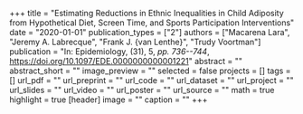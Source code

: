 +++
title = "Estimating Reductions in Ethnic Inequalities in Child Adiposity from Hypothetical Diet, Screen Time, and Sports Participation Interventions"
date = "2020-01-01"
publication_types = ["2"]
authors = ["Macarena Lara", "Jeremy A. Labrecque", "Frank J. {van Lenthe}", "Trudy Voortman"]
publication = "In: Epidemiology, (31), 5, _pp. 736--744_, https://doi.org/10.1097/EDE.0000000000001221"
abstract = ""
abstract_short = ""
image_preview = ""
selected = false
projects = []
tags = []
url_pdf = ""
url_preprint = ""
url_code = ""
url_dataset = ""
url_project = ""
url_slides = ""
url_video = ""
url_poster = ""
url_source = ""
math = true
highlight = true
[header]
image = ""
caption = ""
+++
